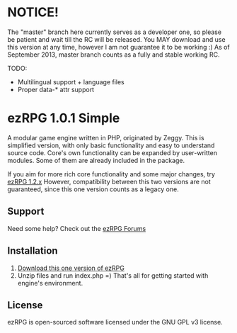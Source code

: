 NOTICE!
=====
The "master" branch here currently serves as a developer one, so please be patient and wait till the RC will be released. You MAY download and use this version at any time, however I am not guarantee it to be working :) As of September 2013, master branch counts as a fully and stable working RC.

TODO:
- Multilingual support + language files
- Proper data-* attr support

ezRPG 1.0.1 Simple
=====

A modular game engine written in PHP, originated by Zeggy.
This is simplified version, with only basic functionality and easy to understand source code.
Core's own functionality can be expanded by user-written modules. Some of them are already included in the package.

If you aim for more rich core functionality and some major changes, try [ezRPG 1.2.x](https://github.com/ezrpg/ezRPG-1.2.x)
However, compatibility between this two versions are not guaranteed, since this one version counts as a legacy one.

## Support
Need some help? Check out the [ezRPG Forums](http://www.ezrpgproject.net/)

## Installation
1. [Download this one version of ezRPG](https://github.com/scsmash3r/ezRPG-Simple/archive/master.zip)
2. Unzip files and run index.php =) That's all for getting started with engine's environment.

## License
ezRPG is open-sourced software licensed under the GNU GPL v3 license.
